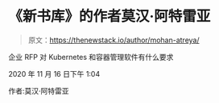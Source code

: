 # 《新书库》的作者莫汉·阿特雷亚

> 原文：<https://thenewstack.io/author/mohan-atreya/>

企业 RFP 对 Kubernetes 和容器管理软件有什么要求

2020 年 11 月 16 日下午 1:04

作者:莫汉·阿特雷亚